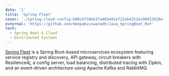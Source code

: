 ```yaml
---
date: '1'
title: 'Spring Fleet'
cover: './spring-cloud-config-b00cbf39e61fa402e01ef22eb4252ec90d53028ef4f18b87d10f7e27ce09956d.png'
external: 'https://github.com/deepakviswanadh/Java_SpringBoot_Ref'
tech:
  - Spring Boot & Cloud
  - Distributed Systems
---
```


[Spring Fleet](https://github.com/deepakviswanadh/Java_SpringBoot_Ref) is a Spring Boot-based microservices ecosystem featuring service registry and discovery, API gateway, circuit breakers with Resilience4j, a config server, load balancing, distributed tracing with Zipkin, and an event-driven architecture using Apache Kafka and RabbitMQ
